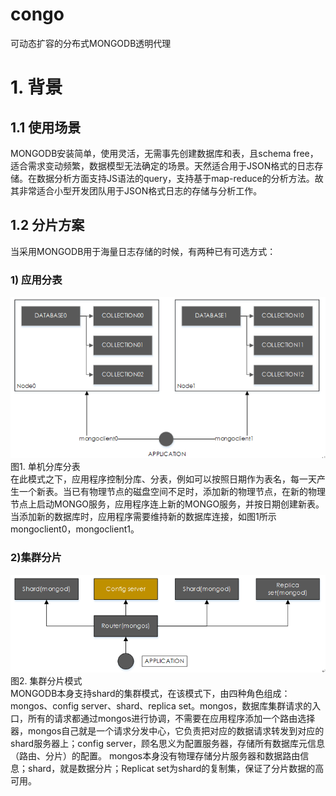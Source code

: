 # congo
可动态扩容的分布式MONGODB透明代理

# 1. 背景
## 1.1 使用场景
MONGODB安装简单，使用灵活，无需事先创建数据库和表，且schema free，适合需求变动频繁，数据模型无法确定的场景。天然适合用于JSON格式的日志存储。在数据分析方面支持JS语法的query，支持基于map-reduce的分析方法。故其非常适合小型开发团队用于JSON格式日志的存储与分析工作。

## 1.2 分片方案
当采用MONGODB用于海量日志存储的时候，有两种已有可选方式：
### 1) 应用分表
![应用分表](https://github.com/wooddeep/congo/blob/master/res/images/sharding_by_app.png "应用分表")  
图1. 单机分库分表  
在此模式之下，应用程序控制分库、分表，例如可以按照日期作为表名，每一天产生一个新表。当已有物理节点的磁盘空间不足时，添加新的物理节点，在新的物理节点上启动MONGO服务，应用程序连上新的MONGO服务，并按日期创建新表。当添加新的数据库时，应用程序需要维持新的数据库连接，如图1所示mongoclient0，mongoclient1。

### 2)集群分片
![应用分表](https://github.com/wooddeep/congo/blob/master/res/images/sharding_by_mongo.png "应用分表")   
图2. 集群分片模式  
MONGODB本身支持shard的集群模式，在该模式下，由四种角色组成：mongos、config server、shard、replica set。mongos，数据库集群请求的入口，所有的请求都通过mongos进行协调，不需要在应用程序添加一个路由选择器，mongos自己就是一个请求分发中心，它负责把对应的数据请求转发到对应的shard服务器上；config server，顾名思义为配置服务器，存储所有数据库元信息（路由、分片）的配置。 mongos本身没有物理存储分片服务器和数据路由信息；shard，就是数据分片；Replicat set为shard的复制集，保证了分片数据的高可用。
